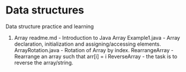 # Data structures
Data structure practice and learning

1. Array
readme.md - Introduction to Java Array
Example1.java - Array declaration, initialization and assigning/accessing elements.
ArrayRotation.java - Rotation of Array by index.
RearrangeArray - Rearrange an array such that arr[i] = i
ReverseArray - the task is to reverse the array/string.